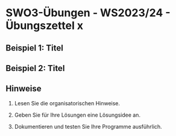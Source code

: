 # **SWO3-Übungen - WS2023/24 - Übungszettel x**

## **Beispiel 1: Titel**

## **Beispiel 2: Titel**

## **Hinweise**

1. Lesen Sie die organisatorischen Hinweise.

1. Geben Sie für Ihre Lösungen eine Lösungsidee an.

1. Dokumentieren und testen Sie Ihre Programme ausführlich.
